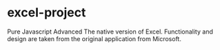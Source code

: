 # excel-project
Pure Javascript Advanced 
The native version of Excel.
Functionality and design are taken from the original application from Microsoft.
